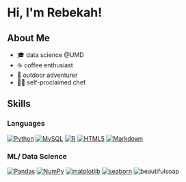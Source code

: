# Hi, I'm Rebekah!
## About Me
- 🎓 data science @UMD
- ☕ coffee enthusiast
- 🌳 outdoor adventurer
- 👩‍🍳 self-proclaimed chef  

## Skills
### Languages
[![Python](https://skillicons.dev/icons?i=py&theme=light)](https://developer.mozilla.org/en-US/docs/Glossary/Python)
[![MySQL](https://skillicons.dev/icons?i=mysql&theme=light)](https://developer.mozilla.org/en-US/docs/Glossary/SQL)
[![R](https://skillicons.dev/icons?i=r&theme=light)](https://www.r-project.org/about.html)
[![HTML5](https://skillicons.dev/icons?i=html&theme=light)](https://developer.mozilla.org/en-US/docs/Glossary/HTML5)
[![Markdown](https://skillicons.dev/icons?i=md&theme=light)](https://www.markdownguide.org/)

### ML/ Data Science
[![Pandas](https://img.shields.io/badge/pandas-pink?style=for-the-badge&logo=pandas)](https://pandas.pydata.org/)
[![NumPy](https://img.shields.io/badge/numpy-pink?style=for-the-badge&logo=numpy)](https://numpy.org/doc/stable/user/whatisnumpy.html)
[![matplotlib](https://img.shields.io/badge/matplotlib-pink?style=for-the-badge)](https://matplotlib.org/)
[![seaborn](https://img.shields.io/badge/seaborn-pink?style=for-the-badge)](https://seaborn.pydata.org/)
![beautifulsoap](https://img.shields.io/badge/beautifulsoap-pink?style=for-the-badge)


<!---
rebekahwarner/rebekahwarner is a ✨ special ✨ repository because its `README.md` (this file) appears on your GitHub profile.
You can click the Preview link to take a look at your changes.
--->
